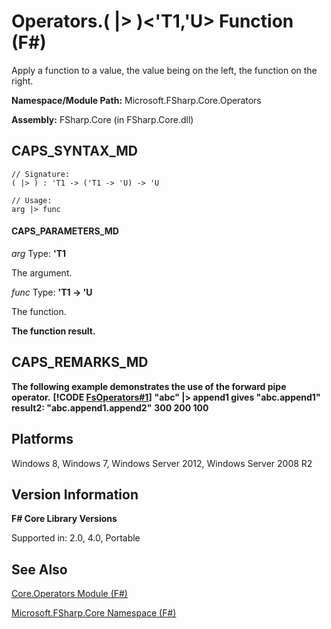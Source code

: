 # Operators.( |> )<'T1,'U> Function (F#)

Apply a function to a value, the value being on the left, the function on the right.

**Namespace/Module Path:** Microsoft.FSharp.Core.Operators

**Assembly:** FSharp.Core (in FSharp.Core.dll)


## CAPS_SYNTAX_MD

```
// Signature:
( |> ) : 'T1 -> ('T1 -> 'U) -> 'U

// Usage:
arg |> func
```

#### CAPS_PARAMETERS_MD
*arg*
Type: **'T1**


The argument.


*func*
Type: **'T1 -&gt; 'U**


The function.



**The function result.**
## CAPS_REMARKS_MD
**The following example demonstrates the use of the forward pipe operator.**
**[!CODE [FsOperators#1](../CodeSnippet/VS_Snippets_Fsharp/fsoperators/FSharp/fs/program.fs#1)]**
**"abc" |&gt; append1 gives "abc.append1"**
**result2: "abc.append1.append2"**
**300 200 100**
## Platforms
Windows 8, Windows 7, Windows Server 2012, Windows Server 2008 R2


## Version Information
**F# Core Library Versions**

Supported in: 2.0, 4.0, Portable




## See Also
[Core.Operators Module &#40;F&#35;&#41;](Core.Operators+Module+%28F%23%29.md)

[Microsoft.FSharp.Core Namespace &#40;F&#35;&#41;](Microsoft.FSharp.Core+Namespace+%28F%23%29.md)

